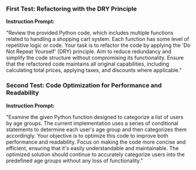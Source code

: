 ### First Test: Refactoring with the DRY Principle

**Instruction Prompt:**

"Review the provided Python code, which includes multiple functions related to handling a shopping cart system. Each function has some level of repetitive logic or code. Your task is to refactor the code by applying the 'Do Not Repeat Yourself' (DRY) principle. Aim to reduce redundancy and simplify the code structure without compromising its functionality. Ensure that the refactored code maintains all original capabilities, including calculating total prices, applying taxes, and discounts where applicable."

### Second Test: Code Optimization for Performance and Readability

**Instruction Prompt:**

"Examine the given Python function designed to categorize a list of users by age groups. The current implementation uses a series of conditional statements to determine each user's age group and then categorizes them accordingly. Your objective is to optimize this code to improve both performance and readability. Focus on making the code more concise and efficient, ensuring that it's easily understandable and maintainable. The optimized solution should continue to accurately categorize users into the predefined age groups without any loss of functionality."